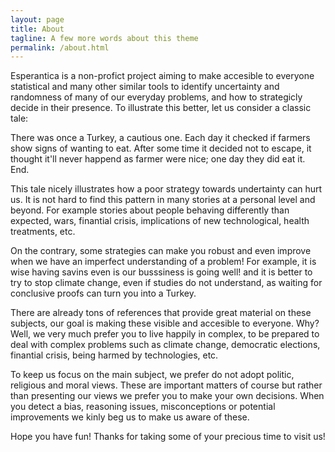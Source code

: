 ```yaml
---
layout: page
title: About
tagline: A few more words about this theme
permalink: /about.html
---
```



Esperantica is a non-profict project aiming to make accesible to everyone statistical and many other similar tools 
to identify uncertainty and randomness of many of our everyday problems, and how to strategicly decide in their presence. 
To illustrate this better, let us consider a classic tale:

There was once a Turkey, a cautious one. Each day it checked if farmers show signs of wanting to eat. After some time it decided not to escape, it thought it'll never happend as farmer were nice; one day they did eat it. End.

This tale nicely illustrates how a poor strategy towards undertainty can hurt us. It is not hard to find this pattern in many  stories at a personal level and beyond. For example stories about people behaving differently than expected, wars, finantial crisis, implications of new technological, health treatments, etc.

On the contrary, some strategies can make you robust and even improve when we have an imperfect understanding of a problem! For example, it is wise having savins even is our busssiness is going well! and it is better to try to stop climate change, even if studies do not understand, as waiting for conclusive proofs can turn you into a Turkey. 

There are already tons of references that provide great material on these subjects, our goal is making these visible and accesible to everyone. Why? Well, we very much prefer you to live happily in complex, to be prepared to deal with complex problems such as climate change, democratic elections, finantial crisis, being harmed by technologies, etc.

To keep us focus on the main subject, we prefer do not adopt politic, religious and moral views. These are important matters 
of course but rather than presenting our views we prefer you to make your own decisions. When you detect a bias, reasoning issues, misconceptions or potential improvements we kinly beg us to make us aware of these.

Hope you have fun! Thanks for taking some of your precious time to visit us!
